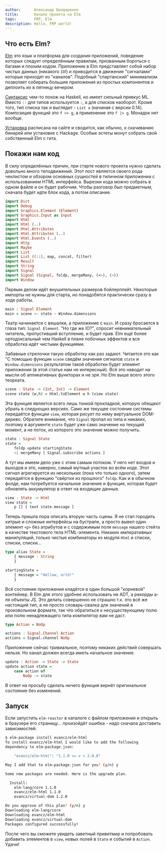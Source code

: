 ```yaml
---
author:      Александр Бондаренко
title:       Начало проекта на Elm
tags:        FRP, Elm
description: Hello, FRP world!
---
```


## Что есть Elm?

[Elm](http://elm-lang.org/) это язык и платформа для создания приложений, поведение которых следует определённым правилам, призванным бороться с багами и плохим кодом.
Приложение в Elm представляет собой набор чистых данных (никакого `IO`!) и приводится в движение "сигналами" которые приходят из "каналов".
Подобный "спартанский" минимализм позволяет собирать большие приложения из простых компонентов и деплоить их в пятницу вечером.

[Синтаксис](http://elm-lang.org/learn/Syntax.elm) чем-то похож на Haskell, но имеет сильный привкус ML. Вместо `::` для типов используется `:`, а для списков наоборот. Кроме того, тип списка так и выглядит - `List a` (начиная с версии 0.14). Композиция функций это `f >> g`, а применение это `f |> g`. Монадок нет вообще.

[Установка](http://elm-lang.org/Install.elm) расписана на сайте и сводится, как обычно, к скачиванию бинарей или установке с Hackage. Особые эстеты монут собрать свой собственный Elm с гита.

## Покажи нам код

В силу определённых причин, при старте нового проекта нужно сделать довольно много телодвижений. Этот пост является своего рода чеклистом и обзором основных сущностей в типичном приложении с использованием HTML интерфейса. Вырезки кода можно собрать в одном файле и он будет рабочим. Чтобы разговор был предметным, сначала будет идти блок кода, а потом описание.

```haskell
import Dict
import Debug
import Graphics.Element (Element)
import Graphics.Input as Input
import Html
import Html (..)
import Html.Attributes
import Html.Attributes (..)
import Html.Events (..)
import Http
import Maybe
import List
import List ((::), map, concat, filter)
import Result
import String
import Signal
import Signal (Signal, foldp, mergeMany, (<~), (~))
import Window
```

Первым делом идёт внушительных размеров бойлерплейт. Некоторые импорты не нужны для старта, но понадобятся практически сразу в ходе работы.

```haskell
main : Signal Element
main = scene <~ state ~ Window.dimensions
```

Театр начинается с вешалки, а приложение с `main`. И сразу бросается в глаза тип: `Signal Element`. "Но где же IO?", спросит невнимательный читатель, пропустивший вступление, и будет прав. Elm ещё более ортодоксальный чем Haskell в плане побочных эффектов и вся обработка идёт чистыми функциями.

Забавные стрелочки такую обработку как раз задают. Читается это как "С помощью функции `scene` сведём значения сигналов `state` и `Window.dimensions` результатом такой обработки будет элемент приложения (в этой статье нам не интересный). Всё это наводит на мысли об апликативных функторах и не зря. Но Elm выше всего этого теорката.

```haskell
scene : State -> (Int, Int) -> Element
scene state (w,h) = Html.toElement w h (view state)
```

Эта функция является всего лишь тонкой прокладкой, которую обещают убрать в следующих версиях. Само же текущее состояние системы передаётся функции `view`, которая рисует по нему виртуальное DOM-дерево. Обратите внимание, что `Signal` пропал из типа и никаких, поэтому в аргументе `state` будет уже само значение на текущий момент, а не поток, из которого это значение можно получить.

```haskell
state : Signal State
state =
    foldp update startingState
    <| mergeMany [ Signal.subscribe actions ]
```

А тут мы имеем дело уже с этим самым потоком. У него нет входов и выходов и это, наверно, самый мутный участок во всём коде. Этот сигнал агрегируется из нескольких (пока что только одного), затем передаётся в функцию "свёртки из прошлого" `foldp`. Как и в обычном фолде, нам потребуется начальное значение и функция, которая будет обновлять аккумулятор в ответ на входящие данные.

```haskell
view : State -> Html
view state =
    p [] [ text state.message ]
```

Теперь пришла пора описать вторую часть сцены. Я не стал городить хитрые и сложные интерфейсы на бустрапе, а просто вывел один элемент `<p>` без атрибутов и с содержимым поля `message` нашего стейта в качестве текстового тела HTML-элемента. Никаких императивных манипуляций, только чистые комбинаторы из модуля `Html` и списки, списки, списки...

```haskell
type alias State =
    { message : String
    }

startingState =
    { message = "Hellow, orld!"
    }
```

Всё состояние приложения кладётся в один большой "корневой" контейнер. В Elm для этого удобнее использовать не ADT, а рекорды а-ля объекты JS. Это делать совершенно не страшно т.к. это всё же настоящий тип, а не просто словарь-свалка для значений в произвольном формате, так что обратиться к несуществующему полю или полю ненадлежащего типа компилятор вам не даст.

```haskell
type Action = NoOp

actions : Signal.Channel Action
actions = Signal.channel NoOp
```

Приложение сейчас тривиальное, поэтому никаких действий совершать нельзя. Но канал должен всегда иметь начальное значение.

```haskell
update : Action -> State -> State
update action state =
    case action of
        NoOp -> state
```

В ответ на просьбу сделать ничего функция вернёт оригинальное состояние без изменений.

## Запуск

Если запустить `elm-reactor` в каталоге с файлом приложения и открыть в браузере его страницу... произойдёт ошибка - надо сначала доставить зависимостей:

```bash
$ elm-package install evancz/elm-html
To install evancz/elm-html I would like to add the following
dependency to elm-package.json:

    "evancz/elm-html": "1.1.0 <= v < 2.0.0"

May I add that to elm-package.json for you? (y/n) y

Some new packages are needed. Here is the upgrade plan.

  Install:
    elm-lang/core 1.1.0
    evancz/elm-html 1.1.0
    evancz/virtual-dom 1.2.0

Do you approve of this plan? (y/n) y
Downloading elm-lang/core
Downloading evancz/elm-html
Downloading evancz/virtual-dom
Packages configured successfully!
```

После чего вы сможете увидеть заветный приветмир и попробовать добавить элементов в `view`, новых полей в `State` и событий в `Action`. Удачи!
